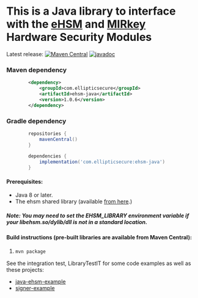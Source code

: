 # This is a Java library to interface with the [eHSM](https://ellipticsecure.com/products/ehsm_overview.html) and [MIRkey](https://ellipticsecure.com/products/mirkey_overview.html) Hardware Security Modules

Latest release: [![Maven Central](https://maven-badges.herokuapp.com/maven-central/com.ellipticsecure/ehsm-java/badge.svg)](https://maven-badges.herokuapp.com/maven-central/com.ellipticsecure/ehsm-java)
 [![javadoc](https://javadoc.io/badge2/com.ellipticsecure/ehsm-java/javadoc.svg)](https://javadoc.io/doc/com.ellipticsecure/ehsm-java)

### Maven dependency
```xml
        <dependency>
            <groupId>com.ellipticsecure</groupId>
            <artifactId>ehsm-java</artifactId>
            <version>1.0.6</version>
        </dependency>
```
### Gradle dependency
```groovy
        repositories {
            mavenCentral()
        }
        
        dependencies {
            implementation('com.ellipticsecure:ehsm-java')
        }
```


#### Prerequisites: 
 * Java 8 or later.
 * The ehsm shared library (available [from here](https://ellipticsecure.com/downloads).)

##### Note: You may need to set the EHSM_LIBRARY environment variable if your libehsm.so/dylib/dll is not in a standard location.

#### Build instructions (pre-built libraries are available from Maven Central):
1. ```bash
   mvn package
   ```

See the integration test, LibraryTestIT for some code examples as well as these projects:
   * [java-ehsm-example](https://github.com/ellipticSecure/java-ehsm-example1)
   * [signer-example](https://github.com/ellipticSecure/signer-example)


